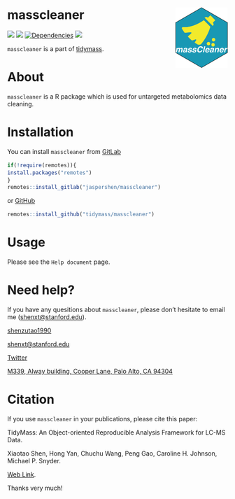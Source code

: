 <!-- README.md is generated from README.Rmd. Please edit that file -->

# masscleaner <img src="man/figures/masscleaner_logo.png" align="right" alt="" width="120" />

[![](https://www.r-pkg.org/badges/version/masscleaner?color=green)](https://cran.r-project.org/package=masscleaner)
[![](https://img.shields.io/github/languages/code-size/tidymass/masscleaner.svg)](https://github.com/tidymass/masscleaner)
[![Dependencies](https://tinyverse.netlify.com/badge/masscleaner)](https://cran.r-project.org/package=masscleaner)
[![](https://img.shields.io/badge/lifecycle-experimental-orange.svg)](https://www.tidyverse.org/lifecycle/#experimental)

`masscleaner` is a part of [tidymass](https://www.tidymass.org/).

# **About**

`masscleaner` is a R package which is used for untargeted metabolomics data
cleaning.


# **Installation**

You can install `masscleaner` from [GitLab](https://gitlab.com/jaspershen/masscleaner)

``` r
if(!require(remotes)){
install.packages("remotes")
}
remotes::install_gitlab("jaspershen/masscleaner")
```

or [GitHub](https://github.com/tidymass/masscleaner)

``` r
remotes::install_github("tidymass/masscleaner")
```

# **Usage**

Please see the `Help document` page.


# **Need help?**

If you have any quesitions about `masscleaner`, please don’t hesitate to
email me (<shenxt@stanford.edu>).

<i class="fa fa-weixin"></i>
[shenzutao1990](https://www.shenxt.info/files/wechat_QR.jpg)

<i class="fa fa-envelope"></i> <shenxt@stanford.edu>

<i class="fa fa-twitter"></i>
[Twitter](https://twitter.com/JasperShen1990)

<i class="fa fa-map-marker-alt"></i> [M339, Alway building, Cooper Lane,
Palo Alto,
CA 94304](https://www.google.com/maps/place/Alway+Building/@37.4322345,-122.1770883,17z/data=!3m1!4b1!4m5!3m4!1s0x808fa4d335c3be37:0x9057931f3b312c29!8m2!3d37.4322345!4d-122.1748996)

# **Citation**

If you use `masscleaner` in your publications, please cite this paper:

TidyMass: An Object-oriented Reproducible Analysis Framework for LC-MS Data.

Xiaotao Shen, Hong Yan, Chuchu Wang, Peng Gao, Caroline H. Johnson, Michael P. Snyder.

[Web Link](https://www.biorxiv.org/content/10.1101/2022.03.15.484499v1).

Thanks very much!
